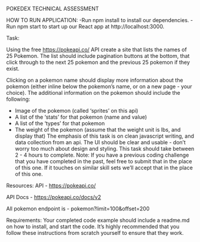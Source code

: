POKEDEX TECHNICAL ASSESSMENT 

HOW TO RUN APPLICATION:
-Run npm install to install our dependencies.
-Run npm start to start up our React app at http://localhost:3000.

Task:

Using the free https://pokeapi.co/ API create a site that lists the names of 25 Pokemon.
The list should include pagination buttons at the bottom, that click through to the next 25
pokemon and the previous 25 pokemon if they exist.

Clicking on a pokemon name should display more information about the pokemon (either inline
below the pokemon’s name, or on a new page - your choice). The additional information on the
pokemon should include the following:
- Image of the pokemon (called ‘sprites’ on this api)
- A list of the ‘stats’ for that pokemon (name and value)
- A list of the ‘types’ for that pokemon
- The weight of the pokemon (assume that the weight unit is lbs, and display that)
The emphasis of this task is on clean javascript writing, and data collection from an api.
The UI should be clear and usable - don’t worry too much about design and styling.
This task should take between 2 - 4 hours to complete.
Note: If you have a previous coding challenge that you have completed in the past, feel free to
submit that in the place of this one. If it touches on similar skill sets we’ll accept that in the place
of this one.

Resources:
API -
https://pokeapi.co/

API Docs -
https://pokeapi.co/docs/v2

All pokemon endpoint is -
pokemon?limit=100&offset=200

Requirements:
Your completed code example should include a readme.md on how to install, and start the code.
It’s highly recommended that you follow these instructions from scratch yourself to ensure that
they work.


